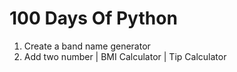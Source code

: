 # 100 Days Of Python

1. Create a band name generator
2. Add two number | BMI Calculator | Tip Calculator
